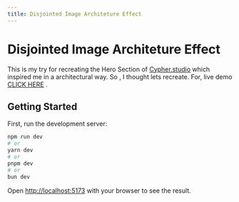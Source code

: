 ```yaml
---
title: Disjointed Image Architeture Effect
---
```


# Disjointed Image Architeture Effect

This is my try for recreating the Hero Section of [Cypher.studio](https://www.cyphr.studio/) which inspired me in a architectural way. So , I thought lets recreate. For, live demo [CLICK HERE](https://disjointed-image-effect.netlify.app/) .

## Getting Started

First, run the development server:

```bash
npm run dev
# or
yarn dev
# or
pnpm dev
# or
bun dev
```

Open [http://localhost:5173](http://localhost:5173) with your browser to see the result.
